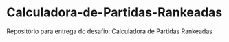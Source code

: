 # Calculadora-de-Partidas-Rankeadas
Repositório para entrega do desafio: Calculadora de Partidas Rankeadas
